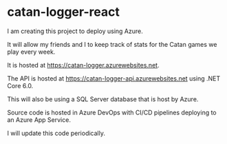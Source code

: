 # catan-logger-react

I am creating this project to deploy using Azure.

It will allow my friends and I to keep track of stats for the Catan games we play every week.

It is hosted at https://catan-logger.azurewebsites.net.

The API is hosted at https://catan-logger-api.azurewebsites.net using .NET Core 6.0. 

This will also be using a SQL Server database that is host by Azure.

Source code is hosted in Azure DevOps with CI/CD pipelines deploying to an Azure App Service. 

I will update this code periodically.
